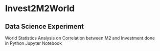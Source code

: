 # Invest2M2World

## Data Science Experiment

World Statistics Analysis
on Correlation between M2 and Investment 
done in Python Jupyter Notebook

 

